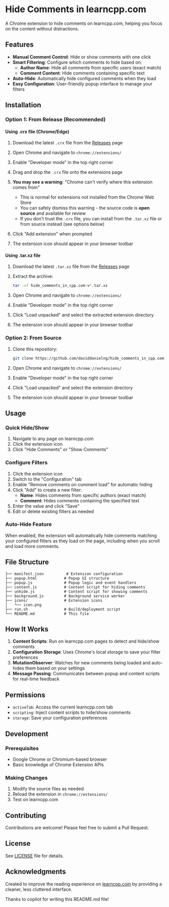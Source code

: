 # Hide Comments in learncpp.com

A Chrome extension to hide comments on learncpp.com, helping you focus on the content without distractions.

## Features

- **Manual Comment Control**: Hide or show comments with one click
- **Smart Filtering**: Configure which comments to hide based on:
  - **Author Name**: Hide all comments from specific users (exact match)
  - **Comment Content**: Hide comments containing specific text
- **Auto-Hide**: Automatically hide configured comments when they load
- **Easy Configuration**: User-friendly popup interface to manage your filters

## Installation

### Option 1: From Release (Recommended)

#### Using .crx file (Chrome/Edge)

1. Download the latest `.crx` file from the [Releases](https://github.com/daviddanielng/hide_comments_in_cpp.com/releases) page

2. Open Chrome and navigate to `chrome://extensions/`

3. Enable "Developer mode" in the top right corner

4. Drag and drop the `.crx` file onto the extensions page

5. **You may see a warning**: "Chrome can't verify where this extension comes from"

   - This is normal for extensions not installed from the Chrome Web Store
   - You can safely dismiss this warning - the source code is **open source** and available for review
   - If you don't trust the `.crx` file, you can install from the `.tar.xz` file or from source instead (see options below)

6. Click "Add extension" when prompted

7. The extension icon should appear in your browser toolbar

#### Using .tar.xz file

1. Download the latest `.tar.xz` file from the [Releases](https://github.com/daviddanielng/hide_comments_in_cpp.com/releases) page

2. Extract the archive:

   ```bash
   tar -xf hide_comments_in_cpp.com-v*.tar.xz
   ```

3. Open Chrome and navigate to `chrome://extensions/`

4. Enable "Developer mode" in the top right corner

5. Click "Load unpacked" and select the extracted extension directory

6. The extension icon should appear in your browser toolbar

### Option 2: From Source

1. Clone this repository:

   ```bash
   git clone https://github.com/daviddanielng/hide_comments_in_cpp.com.git
   ```

2. Open Chrome and navigate to `chrome://extensions/`

3. Enable "Developer mode" in the top right corner

4. Click "Load unpacked" and select the extension directory

5. The extension icon should appear in your browser toolbar

## Usage

### Quick Hide/Show

1. Navigate to any page on learncpp.com
2. Click the extension icon
3. Click "Hide Comments" or "Show Comments"

### Configure Filters

1. Click the extension icon
2. Switch to the "Configuration" tab
3. Enable "Remove comments on comment load" for automatic hiding
4. Click "Add" to create a new filter:
   - **Name**: Hides comments from specific authors (exact match)
   - **Comment**: Hides comments containing the specified text
5. Enter the value and click "Save"
6. Edit or delete existing filters as needed

### Auto-Hide Feature

When enabled, the extension will automatically hide comments matching your configured filters as they load on the page, including when you scroll and load more comments.

## File Structure

```
├── manifest.json          # Extension configuration
├── popup.html            # Popup UI structure
├── popup.js              # Popup logic and event handlers
├── content.js            # Content script for hiding comments
├── unhide.js             # Content script for showing comments
├── background.js         # Background service worker
├── icons/                # Extension icons
│   └── icon.png
├── run.sh                # Build/deployment script
└── README.md             # This file
```

## How It Works

1. **Content Scripts**: Run on learncpp.com pages to detect and hide/show comments
2. **Configuration Storage**: Uses Chrome's local storage to save your filter preferences
3. **MutationObserver**: Watches for new comments being loaded and auto-hides them based on your settings
4. **Message Passing**: Communicates between popup and content scripts for real-time feedback

## Permissions

- `activeTab`: Access the current learncpp.com tab
- `scripting`: Inject content scripts to hide/show comments
- `storage`: Save your configuration preferences

## Development

### Prerequisites

- Google Chrome or Chromium-based browser
- Basic knowledge of Chrome Extension APIs

### Making Changes

1. Modify the source files as needed
2. Reload the extension in `chrome://extensions/`
3. Test on learncpp.com

## Contributing

Contributions are welcome! Please feel free to submit a Pull Request.

## License

See [LICENSE](LICENSE) file for details.

## Acknowledgments

Created to improve the reading experience on [learncpp.com](https://www.learncpp.com) by providing a cleaner, less cluttered interface.

Thanks to copilot for writing this README.md file!
